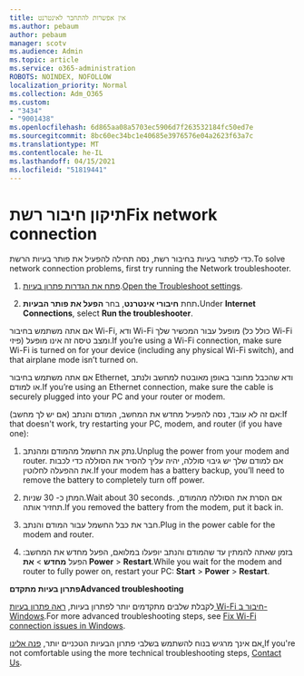 ```yaml
---
title: אין אפשרות להתחבר לאינטרנט
ms.author: pebaum
author: pebaum
manager: scotv
ms.audience: Admin
ms.topic: article
ms.service: o365-administration
ROBOTS: NOINDEX, NOFOLLOW
localization_priority: Normal
ms.collection: Adm_O365
ms.custom:
- "3434"
- "9001438"
ms.openlocfilehash: 6d865aa08a5703ec5906d7f263532184fc50ed7e
ms.sourcegitcommit: 8bc60ec34bc1e40685e3976576e04a2623f63a7c
ms.translationtype: MT
ms.contentlocale: he-IL
ms.lasthandoff: 04/15/2021
ms.locfileid: "51819441"
---
```

# <a name="fix-network-connection"></a><span data-ttu-id="5bb29-102">תיקון חיבור רשת</span><span class="sxs-lookup"><span data-stu-id="5bb29-102">Fix network connection</span></span>

<span data-ttu-id="5bb29-103">כדי לפתור בעיות בחיבור רשת, נסה תחילה להפעיל את פותר בעיות הרשת.</span><span class="sxs-lookup"><span data-stu-id="5bb29-103">To solve network connection problems, first try running the Network troubleshooter.</span></span> 

1. <span data-ttu-id="5bb29-104">[פתח את הגדרות פתרון בעיות](ms-settings:troubleshoot).</span><span class="sxs-lookup"><span data-stu-id="5bb29-104">[Open the Troubleshoot settings](ms-settings:troubleshoot).</span></span>

2. <span data-ttu-id="5bb29-105">תחת **חיבורי אינטרנט**, בחר **הפעל את פותר הבעיות.**</span><span class="sxs-lookup"><span data-stu-id="5bb29-105">Under **Internet Connections**, select **Run the troubleshooter**.</span></span>

<span data-ttu-id="5bb29-106">אם אתה משתמש בחיבור Wi-Fi, ודא Wi-Fi מופעל עבור המכשיר שלך (כולל כל Wi-Fi פיזי) ומצב טיסה זה אינו מופעל.</span><span class="sxs-lookup"><span data-stu-id="5bb29-106">If you’re using a Wi-Fi connection, make sure Wi-Fi is turned on for your device (including any physical Wi-Fi switch), and that airplane mode isn’t turned on.</span></span>

<span data-ttu-id="5bb29-107">אם אתה משתמש בחיבור Ethernet, ודא שהכבל מחובר באופן מאובטח למחשב ולנתב או למודם.</span><span class="sxs-lookup"><span data-stu-id="5bb29-107">If you’re using an Ethernet connection, make sure the cable is securely plugged into your PC and your router or modem.</span></span>

<span data-ttu-id="5bb29-108">אם זה לא עובד, נסה להפעיל מחדש את המחשב, המודם והנתב (אם יש לך מחשב):</span><span class="sxs-lookup"><span data-stu-id="5bb29-108">If that doesn't work, try restarting your PC, modem, and router (if you have one):</span></span>

1. <span data-ttu-id="5bb29-109">נתק את החשמל מהמודם ומהנתב.</span><span class="sxs-lookup"><span data-stu-id="5bb29-109">Unplug the power from your modem and router.</span></span> <span data-ttu-id="5bb29-110">אם למודם שלך יש גיבוי סוללה, יהיה עליך להסיר את הסוללה כדי לכבות את ההפעלה לחלוטין.</span><span class="sxs-lookup"><span data-stu-id="5bb29-110">If your modem has a battery backup, you’ll need to remove the battery to completely turn off power.</span></span>

2. <span data-ttu-id="5bb29-111">המתן כ- 30 שניות.</span><span class="sxs-lookup"><span data-stu-id="5bb29-111">Wait about 30 seconds.</span></span> <span data-ttu-id="5bb29-112">אם הסרת את הסוללה מהמודם, תחזיר אותה.</span><span class="sxs-lookup"><span data-stu-id="5bb29-112">If you removed the battery from the modem, put it back in.</span></span>

3. <span data-ttu-id="5bb29-113">חבר את כבל החשמל עבור המודם והנתב.</span><span class="sxs-lookup"><span data-stu-id="5bb29-113">Plug in the power cable for the modem and router.</span></span>

4. <span data-ttu-id="5bb29-114">בזמן שאתה להמתין עד שהמודם והנתב יופעלו במלואם, הפעל מחדש את המחשב: הפעל **מחדש**  >  **את Power**  >  **Restart**.</span><span class="sxs-lookup"><span data-stu-id="5bb29-114">While you wait for the modem and router to fully power on, restart your PC: **Start** > **Power** > **Restart**.</span></span>

<span data-ttu-id="5bb29-115">**פתרון בעיות מתקדם**</span><span class="sxs-lookup"><span data-stu-id="5bb29-115">**Advanced troubleshooting**</span></span>

<span data-ttu-id="5bb29-116">לקבלת שלבים מתקדמים יותר לפתרון בעיות, [ראה פתרון בעיות Wi-Fi חיבור ב- Windows](https://support.microsoft.com/help/10741?ocid=SMC10741%2F).</span><span class="sxs-lookup"><span data-stu-id="5bb29-116">For more advanced troubleshooting steps, see [Fix Wi-Fi connection issues in Windows](https://support.microsoft.com/help/10741?ocid=SMC10741%2F).</span></span> 

<span data-ttu-id="5bb29-117">אם אינך מרגיש בנוח להשתמש בשלבי פתרון הבעיות הטכניים יותר, [פנה אלינו.](https://support.microsoft.com/contactus)</span><span class="sxs-lookup"><span data-stu-id="5bb29-117">If you're not comfortable using the more technical troubleshooting steps, [Contact Us](https://support.microsoft.com/contactus).</span></span>
